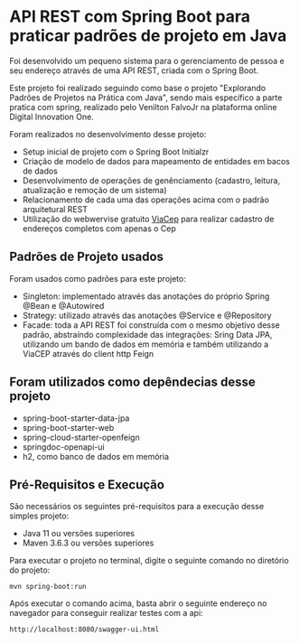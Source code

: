 # API REST com Spring Boot para praticar padrões de projeto em Java 

Foi desenvolvido um pequeno sistema para o gerenciamento de pessoa e seu endereço através de uma API REST, criada com o Spring Boot.

Este projeto foi realizado seguindo como base o projeto "Explorando Padrões de Projetos na Prática com Java", sendo mais específico a parte pratica com spring, realizado pelo Venilton FalvoJr na plataforma online Digital Innovation One. 

Foram realizados no desenvolvimento desse projeto:

* Setup inicial de projeto com o Spring Boot Initialzr
* Criação de modelo de dados para mapeamento de entidades em bacos de dados
* Desenvolvimento de operações de genênciamento (cadastro, leitura, atualização e remoção de um sistema)
* Relacionamento de cada uma das operações acima com o padrão arquitetural REST
* Utilização do webwervise gratuito [ViaCep](https://viacep.com.br/) para realizar cadastro de endereços completos com apenas o Cep 

## Padrões de Projeto usados
Foram usados como padrões para este projeto: 
* Singleton: implementado através das anotações do próprio Spring @Bean e @Autowired
* Strategy: utilizado através das anotações  @Service e @Repository
* Facade: toda a API REST foi construída com o mesmo objetivo desse padrão, abstraíndo complexidade das integrações: Sring Data JPA, utilizando um bando de dados em memória e também utilizando a ViaCEP através do client http Feign

## Foram utilizados como depêndecias desse projeto

* spring-boot-starter-data-jpa
* spring-boot-starter-web
* spring-cloud-starter-openfeign
* springdoc-openapi-ui
* h2, como banco de dados em memória

## Pré-Requisitos e Execução
São necessários os seguintes pré-requisitos para a execução desse simples projeto:

* Java 11 ou versões superiores
* Maven 3.6.3 ou versões superiores

Para executar o projeto no terminal, digite o seguinte comando no diretório do projeto:

```shell script
mvn spring-boot:run 
```

Após executar o comando acima, basta abrir o seguinte endereço no navegador para conseguir realizar testes com a api:

```
http://localhost:8080/swagger-ui.html
``` 

